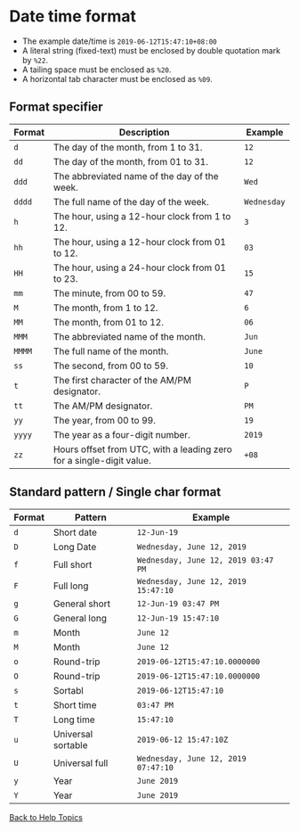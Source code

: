 
# Date time format

* The example date/time is ```2019-06-12T15:47:10+08:00```
* A literal string (fixed-text) must be enclosed by double quotation mark by ```%22```.
* A tailing space must be enclosed as ```%20```.
* A horizontal tab character must be enclosed as ```%09```.
## Format specifier

| Format | Description | Example |
| ------ | ----------- | ------- |
| ```d``` | The day of the month, from 1 to 31. | ```12``` |
| ```dd``` | The day of the month, from 01 to 31. | ```12``` |
| ```ddd``` | The abbreviated name of the day of the week. | ```Wed``` |
| ```dddd``` | The full name of the day of the week. | ```Wednesday``` |
| ```h``` | The hour, using a 12-hour clock from 1 to 12. | ```3``` |
| ```hh``` | The hour, using a 12-hour clock from 01 to 12. | ```03``` |
| ```HH``` | The hour, using a 24-hour clock from 01 to 23. | ```15``` |
| ```mm``` | The minute, from 00 to 59. | ```47``` |
| ```M``` | The month, from 1 to 12. | ```6``` |
| ```MM``` | The month, from 01 to 12. | ```06``` |
| ```MMM``` | The abbreviated name of the month. | ```Jun``` |
| ```MMMM``` | The full name of the month. | ```June``` |
| ```ss``` | The second, from 00 to 59. | ```10``` |
| ```t``` | The first character of the AM/PM designator. | ```P``` |
| ```tt``` | The AM/PM designator. | ```PM``` |
| ```yy``` | The year, from 00 to 99. | ```19``` |
| ```yyyy``` | The year as a four-digit number. | ```2019``` |
| ```zz``` | Hours offset from UTC, with a leading zero for a single-digit value. | ```+08``` |

## Standard pattern / Single char format

| Format  | Pattern    | Example |
| ------  | -------    | ------- |
| ```d``` | Short date | ```12-Jun-19```
| ```D``` | Long Date | ```Wednesday, June 12, 2019```|
| ```f``` | Full short | ```Wednesday, June 12, 2019 03:47 PM``` |
| ```F``` | Full long | ```Wednesday, June 12, 2019 15:47:10```|
| ```g``` | General short   | ```12-Jun-19 03:47 PM``` |
| ```G``` | General long | ```12-Jun-19 15:47:10```|
| ```m``` | Month      | ```June 12``` |
| ```M``` | Month | ```June 12```|
| ```o``` | Round-trip | ```2019-06-12T15:47:10.0000000``` |
| ```O``` | Round-trip | ```2019-06-12T15:47:10.0000000```|
| ```s``` | Sortabl | ```2019-06-12T15:47:10``` |
| ```t``` | Short time | ```03:47 PM``` |
| ```T``` | Long time | ```15:47:10```|
| ```u``` | Universal sortable | ```2019-06-12 15:47:10Z``` |
| ```U``` | Universal full | ```Wednesday, June 12, 2019 07:47:10```|
| ```y``` | Year | ```June 2019``` |
| ```Y``` | Year | ```June 2019```|

[Back to Help Topics](https://github.com/ck-yung/dir2cs/blob/main/docs/HELP.md)
